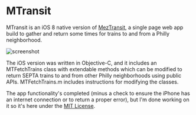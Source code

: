 MTransit
========

MTransit is an iOS 8 native version of [MezTransit](http://meztransit.herokuapp.com/), a single page web app build to gather and return some times for trains to and from a Philly neighborhood.

![screenshot](https://github.com/kellyi/iOSMTransit/blob/master/image.png)

The iOS version was written in Objective-C, and it includes an MTFetchTrains class with extendable methods which can be modified to return SEPTA trains to and from other Philly neighborhoods using public APIs. MTFetchTrains.m includes instructions for modifying the classes.

The app functionality's completed (minus a check to ensure the iPhone has an internet connection or to return a proper error), but I'm done working on it so it's here under the [MIT License](https://github.com/kellyi/iOSMTransit/blob/master/LICENSE.md).

